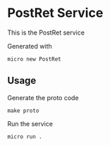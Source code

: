 # PostRet Service

This is the PostRet service

Generated with

```
micro new PostRet
```

## Usage

Generate the proto code

```
make proto
```

Run the service

```
micro run .
```
